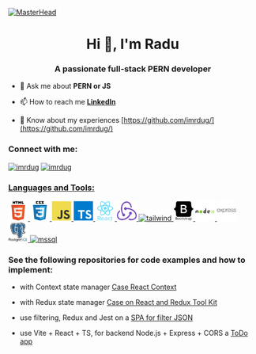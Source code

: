 [![MasterHead](https://miro.medium.com/v2/resize:fit:3200/0*de0IdiUSoJTwgsys.gif)](https://github.com/imrdug/)

<h1 align="center">Hi 👋, I'm Radu</h1>
<h3 align="center">A passionate full-stack PERN developer</h3>

- 💬 Ask me about **PERN or JS**

- 📫 How to reach me **[LinkedIn](https://www.linkedin.com/in/radu-guzun/)**

- 📄 Know about my experiences [https://github.com/imrdug/](https://github.com/imrdug/)

<h3 align="left">Connect with me:</h3>
<p align="left">
<!-- <a href="https://www.leetcode.com/imrdug" target="blank"><img align="center" src="https://leetcode.com/static/images/LeetCode_logo_rvs.png" alt="imrdug" height="30" width="40" /></a> -->
<a href="https://www.codewars.com/users/imrdug/" target="blank"><img align="center" src="https://www.codewars.com/packs/assets/logo.f607a0fb.svg" alt="imrdug" height="30" width="40" /></a>
<a href="https://www.codewars.com/users/imrdug/" target="blank"><img align="center" src="https://www.codewars.com/users/imrdug/badges/small" alt="imrdug"</a>
</p>

<h3 align="left">Languages and Tools:</h3>
<p align="left">
  <a href="https://www.w3.org/html/" target="_blank" rel="noreferrer"> <img src="https://raw.githubusercontent.com/devicons/devicon/master/icons/html5/html5-original-wordmark.svg" alt="html5" width="40" height="40"/> </a>
  <a href="https://www.w3.org/Style/CSS/" target="_blank" rel="noreferrer"> <img src="https://raw.githubusercontent.com/devicons/devicon/master/icons/css3/css3-original-wordmark.svg" alt="css3" width="40" height="40"/> </a>
  <a href="https://developer.mozilla.org/en-US/docs/Web/JavaScript" target="_blank" rel="noreferrer"> <img src="https://raw.githubusercontent.com/devicons/devicon/master/icons/javascript/javascript-original.svg" alt="javascript" width="40" height="40"/> </a>
  <a href="https://www.typescriptlang.org/" target="_blank" rel="noreferrer"> <img src="https://raw.githubusercontent.com/devicons/devicon/master/icons/typescript/typescript-original.svg" alt="typescript" width="40" height="40"/> </a>
  <a href="https://reactjs.org/" target="_blank" rel="noreferrer"> <img src="https://raw.githubusercontent.com/devicons/devicon/master/icons/react/react-original-wordmark.svg" alt="react" width="40" height="40"/> </a>
  <a href="https://redux.js.org" target="_blank" rel="noreferrer"> <img src="https://raw.githubusercontent.com/devicons/devicon/master/icons/redux/redux-original.svg" alt="redux" width="40" height="40"/> </a>
  <a href="https://tailwindcss.com/" target="_blank" rel="noreferrer"> <img src="https://www.vectorlogo.zone/logos/tailwindcss/tailwindcss-icon.svg" alt="tailwind" width="40" height="40"/> </a>
  <a href="https://getbootstrap.com" target="_blank" rel="noreferrer"> <img src="https://raw.githubusercontent.com/devicons/devicon/master/icons/bootstrap/bootstrap-plain-wordmark.svg" alt="bootstrap" width="40" height="40"/> </a>
  <a href="https://nodejs.org" target="_blank" rel="noreferrer"> <img src="https://raw.githubusercontent.com/devicons/devicon/master/icons/nodejs/nodejs-original-wordmark.svg" alt="nodejs" width="40" height="40"/> </a>
  <a href="https://expressjs.com" target="_blank" rel="noreferrer"> <img src="https://raw.githubusercontent.com/devicons/devicon/master/icons/express/express-original-wordmark.svg" alt="express" width="40" height="40"/> </a>
  <a href="https://www.postgresql.org" target="_blank" rel="noreferrer"> <img src="https://raw.githubusercontent.com/devicons/devicon/master/icons/postgresql/postgresql-original-wordmark.svg" alt="postgresql" width="40" height="40"/> </a>
  <a href="https://www.microsoft.com/en-us/sql-server" target="_blank" rel="noreferrer"> <img src="https://www.svgrepo.com/show/303229/microsoft-sql-server-logo.svg" alt="mssql" width="40" height="40"/> </a>
</p>

<h3 align="left">See the following repositories for code examples and how to implement:</h3>

 - with Context state manager [Case React Context](https://github.com/imrdug/case_react_context)
  
 - with Redux state manager [Case on React and Redux Tool Kit](https://github.com/imrdug/case_react_redux)

 - use filtering, Redux and Jest on a [SPA for filter JSON](https://github.com/forjmail/filter_json)

 - use Vite + React + TS, for backend Node.js + Express + CORS a [ToDo app](https://github.com/imrdug/todos)
